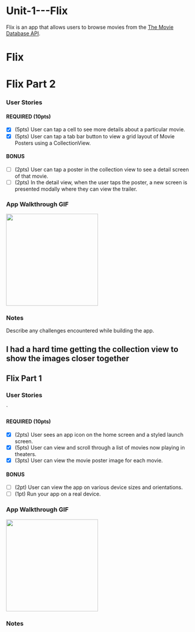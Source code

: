 # Unit-1---Flix
Flix is an app that allows users to browse movies from the [The Movie Database API](http://docs.themoviedb.apiary.io/#).
# Flix

# Flix Part 2

### User Stories

#### REQUIRED (10pts)
- [x] (5pts) User can tap a cell to see more details about a particular movie.
- [x] (5pts) User can tap a tab bar button to view a grid layout of Movie Posters using a CollectionView.

#### BONUS
- [ ] (2pts) User can tap a poster in the collection view to see a detail screen of that movie.
- [ ] (2pts) In the detail view, when the user taps the poster, a new screen is presented modally where they can view the trailer.

### App Walkthrough GIF

<img src="https://recordit.co/BI2O1vzWy6.gif" width=250><br>

### Notes
Describe any challenges encountered while building the app.


I had a hard time getting the collection view to show the images closer together
---

## Flix Part 1

### User Stories
`

#### REQUIRED (10pts)
- [x] (2pts) User sees an app icon on the home screen and a styled launch screen.
- [x] (5pts) User can view and scroll through a list of movies now playing in theaters.
- [x] (3pts) User can view the movie poster image for each movie.

#### BONUS
- [ ] (2pt) User can view the app on various device sizes and orientations.
- [ ] (1pt) Run your app on a real device.

### App Walkthrough GIF

<img src="https://recordit.co/ozF6yZc33F.gif" width=250><br>


### Notes


